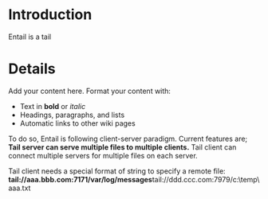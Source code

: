 # Introduction #
Entail is a tail


# Details #

Add your content here.  Format your content with:
  * Text in **bold** or _italic_
  * Headings, paragraphs, and lists
  * Automatic links to other wiki pages


To do so, Entail is following client-server paradigm.
Current features are;
**Tail server can serve multiple files to multiple clients.** Tail client can connect multiple servers for multiple files on each server.

Tail client needs a special format of string to specify a remote file:
**tail://aaa.bbb.com:7171/var/log/messages**tail://ddd.ccc.com:7979/c:\temp\aaa.txt